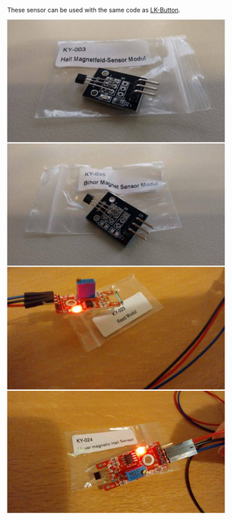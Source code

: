 These sensor can be used with the same code as [LK-Button](/sensor-button/lkbutton.py).

![HallMagnet](images/pic1.jpg)
![HallMagnet](images/pic4.jpg)
![HallMagnet](images/pic2.jpg)
![HallMagnet](images/pic3.jpg)
